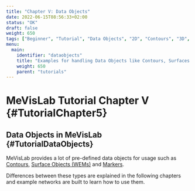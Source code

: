 ```yaml
---
title: "Chapter V: Data Objects"
date: 2022-06-15T08:56:33+02:00
status: "OK"
draft: false
weight: 650
tags: ["Beginner", "Tutorial", "Data Objects", "2D", "Contours", "3D", "Surfaces"]
menu: 
  main:
    identifier: "dataobjects"
    title: "Examples for handling Data Objects like Contours, Surfaces and Markers in MeVisLab."
    weight: 650
    parent: "tutorials"
---
```

# MeVisLab Tutorial Chapter V {#TutorialChapter5}

## Data Objects in MeVisLab {#TutorialDataObjects}

MeVisLab provides a lot of pre-defined data objects for usage such as [Contours](/tutorials/dataobjects/contours/contour-objects), [Surface Objects (WEMs)](/tutorials/dataobjects/surfaces/surfaceobjects) and [Markers](/tutorials/dataobjects/markers/markers).

Differences between these types are explained in the following chapters and example networks are built to learn how to use them.
